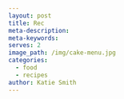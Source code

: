```yaml
---
layout: post
title: Rec
meta-description:
meta-keywords:
serves: 2
image_path: /img/cake-menu.jpg
categories:
  - food
  - recipes
author: Katie Smith
---
```

